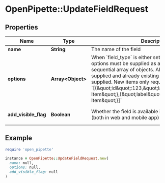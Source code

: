 # OpenPipette::UpdateFieldRequest

## Properties

| Name | Type | Description | Notes |
| ---- | ---- | ----------- | ----- |
| **name** | **String** | The name of the field | [optional] |
| **options** | **Array&lt;Object&gt;** | When &#x60;field_type&#x60; is either set or enum, possible options must be supplied as a JSON-encoded sequential array of objects. All active items must be supplied and already existing items must have their ID supplied. New items only require a label. Example: &#x60;[{\&quot;id\&quot;:123,\&quot;label\&quot;:\&quot;Existing Item\&quot;},{\&quot;label\&quot;:\&quot;New Item\&quot;}]&#x60; | [optional] |
| **add_visible_flag** | **Boolean** | Whether the field is available in &#39;add new&#39; modal or not (both in web and mobile app) | [optional][default to true] |

## Example

```ruby
require 'open_pipette'

instance = OpenPipette::UpdateFieldRequest.new(
  name: null,
  options: null,
  add_visible_flag: null
)
```

